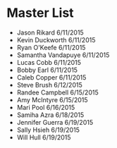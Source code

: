 # Master List
+ Jason Rikard 6/11/2015
+ Kevin Duckworth 6/11/2015 
+ Ryan O'Keefe 6/11/2015
+ Samantha Vandapuye 6/11/2015
+ Lucas Cobb 6/11/2015
+ Bobby Earl 6/11/2015
+ Caleb Copper 6/11/2015
+ Steve Brush 6/12/2015
+ Randee Campbell 6/15/2015
+ Amy McIntyre 6/15/2015
+ Mari Pool 6/16/2015
+ Samiha Azra 6/18/2015
+ Jennifer Guerra 6/19/2015
+ Sally Hsieh 6/19/2015
+ Will Hull 6/19/2015
